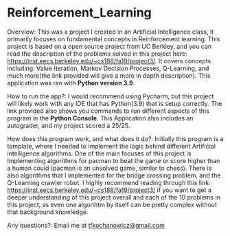 # Reinforcement_Learning
Overview: This was a project I created in an Artificial Intelligence class, it primarily focuses on fundamental concepts in Reinforcement learning.
This project is based on a open source project from UC Berkley, and you can read the description of the problems solved in this project here: https://inst.eecs.berkeley.edu/~cs188/fa19/project3/. It covers concepts including: Value Iteration, Markov Decision Processes, Q-Learning, and much more(the link
provided will give a more in depth description). This application was ran with **Python version 3.9**.

How to run the app?: I would recommend using Pycharm, but this project will likely work with any IDE that has Python(3.9) that is setup correctly. The link provided also shows you commands to run different aspects of this program in the **Python Console**. This Application also includes an autograder, and my project scored a 25/25.

How does this program work, and what does it do?: Initially this program is a template, where I needed to implement the logic behind different Artificial intelligence algorithms. One of the main focuses of this project is Implementing algorithms for pacman to beat the game or score higher than a human could (pacman is an unsolved game, similar to chess). There is also algorithms that I implemented for the bridge crossing problem, and the Q-Learning crawler robot. I highly recommend reading through this link: https://inst.eecs.berkeley.edu/~cs188/fa19/project3/ if you want to get a deeper understanding of this project overall and each of the 10 problems in this project, as even one algorihtm by itself can be pretty complex without that background knowledge.

Any questions?: Email me at tfkochanowicz@gmail.com
